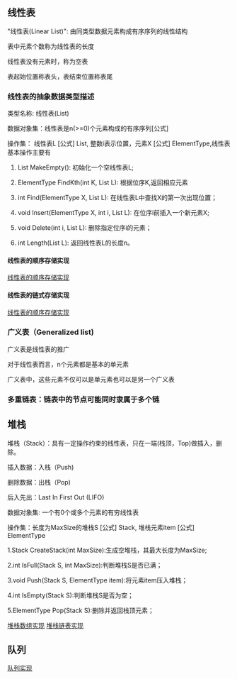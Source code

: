 ## 线性表

"线性表(Linear List)": 由同类型数据元素构成有序序列的线性结构

表中元素个数称为线性表的长度

线性表没有元素时，称为空表

表起始位置称表头，表结束位置称表尾



### 线性表的抽象数据类型描述

类型名称: 线性表(List)

数据对象集：线性表是n(>=0)个元素构成的有序序列[公式]

操作集： 线性表L [公式] List, 整数i表示位置，元素X [公式] ElementType,线性表基本操作主要有

1. List MakeEmpty(): 初始化一个空线性表L;
   
2. ElementType FindKth(int K, List L): 根据位序K,返回相应元素
   
3. int Find(ElementType X, List L): 在线性表L中查找X的第一次出现位置；

4. void Insert(ElementType X, int i, List L): 在位序i前插入一个新元素X;

5. void Delete(int i, List L): 删除指定位序i的元素；

6. int Length(List L): 返回线性表L的长度n。

#### 线性表的顺序存储实现
[线性表的顺序存储实现](./array.js)

#### 线性表的链式存储实现
[线性表的顺序存储实现](./linkedList.js)

### 广义表（Generalized list)

广义表是线性表的推广

对于线性表而言，n个元素都是基本的单元素

广义表中，这些元素不仅可以是单元素也可以是另一个广义表

### 多重链表：链表中的节点可能同时隶属于多个链

## 堆栈
堆栈（Stack）：具有一定操作约束的线性表，只在一端(栈顶，Top)做插入，删除。

插入数据：入栈（Push)

删除数据：出栈（Pop)

后入先出：Last In First Out (LIFO)

数据对象集: 一个有0个或多个元素的有穷线性表

操作集：长度为MaxSize的堆栈S [公式] Stack, 堆栈元素item [公式] ElementType

1.Stack CreateStack(int MaxSize):生成空堆栈，其最大长度为MaxSize;

2.int IsFull(Stack S, int MaxSize):判断堆栈S是否已满；

3.void Push(Stack S, ElementType item):将元素item压入堆栈；

4.int IsEmpty(Stack S):判断堆栈S是否为空；

5.ElementType Pop(Stack S):删除并返回栈顶元素；

[堆栈数组实现](./stack1.js)
[堆栈链表实现](./stack2.js)

## 队列
[队列实现](./stack.js)